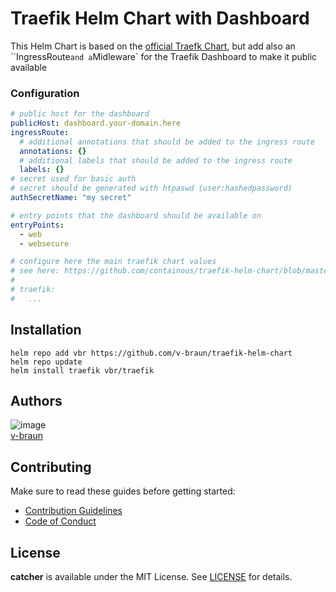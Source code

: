 # Traefik Helm Chart with Dashboard

This Helm Chart is based on the [official Traefk Chart](https://github.com/containous/traefik-helm-chart), but add also an ``IngressRoute` and a `Midleware` for the Traefik Dashboard to make it public available

### Configuration

```yaml
# public host for the dashboard
publicHost: dashboard.your-domain.here
ingressRoute: 
  # additional annotations that should be added to the ingress route
  annotations: {}
  # additional labels that should be added to the ingress route
  labels: {}
# secret used for basic auth
# secret should be generated with htpaswd (user:hashedpassword)
authSecretName: "my secret"

# entry points that the dashboard should be available on
entryPoints:
  - web
  - websecure

# configure here the main traefik chart values
# see here: https://github.com/containous/traefik-helm-chart/blob/master/traefik/values.yaml
# 
# traefik:
#   ...

```

## Installation

```shell
helm repo add vbr https://github.com/v-braun/traefik-helm-chart
helm repo update
helm install traefik vbr/traefik
```





## Authors

![image](https://avatars3.githubusercontent.com/u/4738210?v=3&amp;s=50)  
[v-braun](https://github.com/v-braun/)



## Contributing

Make sure to read these guides before getting started:
- [Contribution Guidelines](https://github.com/v-braun/catcher/blob/master/CONTRIBUTING.md)
- [Code of Conduct](https://github.com/v-braun/catcher/blob/master/CODE_OF_CONDUCT.md)

## License
**catcher** is available under the MIT License. See [LICENSE](https://github.com/v-braun/catcher/blob/master/LICENSE) for details.

